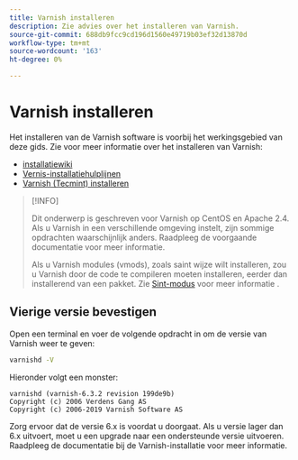 ```yaml
---
title: Varnish installeren
description: Zie advies over het installeren van Varnish.
source-git-commit: 688db9fcc9cd196d1560e49719b03ef32d13870d
workflow-type: tm+mt
source-wordcount: '163'
ht-degree: 0%

---
```



# Varnish installeren

Het installeren van de Varnish software is voorbij het werkingsgebied van deze gids. Zie voor meer informatie over het installeren van Varnish:

- [installatiewiki](http://wiki.mikejung.biz/Varnish)
- [Vernis-installatiehulplijnen](https://www.varnish-cache.org/docs)
- [Varnish (Tecmint) installeren](http://www.tecmint.com/install-varnish-cache-web-accelerator)

>[!INFO]
>
>Dit onderwerp is geschreven voor Varnish op CentOS en Apache 2.4. Als u Varnish in een verschillende omgeving instelt, zijn sommige opdrachten waarschijnlijk anders. Raadpleeg de voorgaande documentatie voor meer informatie.
>
>Als u Varnish modules (vmods), zoals saint wijze wilt installeren, zou u Varnish door de code te compileren moeten installeren, eerder dan installerend van een pakket. Zie [Sint-modus](config-varnish-advanced.md#saint-mode) voor meer informatie .

## Vierige versie bevestigen

Open een terminal en voer de volgende opdracht in om de versie van Varnish weer te geven:

```bash
varnishd -V
```

Hieronder volgt een monster:

```terminal
varnishd (varnish-6.3.2 revision 199de9b)
Copyright (c) 2006 Verdens Gang AS
Copyright (c) 2006-2019 Varnish Software AS
```

Zorg ervoor dat de versie 6.x is voordat u doorgaat. Als u versie lager dan 6.x uitvoert, moet u een upgrade naar een ondersteunde versie uitvoeren. Raadpleeg de documentatie bij de Varnish-installatie voor meer informatie.
